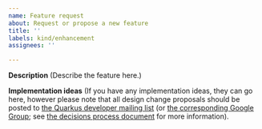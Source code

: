 ```yaml
---
name: Feature request
about: Request or propose a new feature
title: ''
labels: kind/enhancement
assignees: ''

---
```


**Description**
(Describe the feature here.)

**Implementation ideas**
(If you have any implementation ideas, they can go here, however please note that all design change proposals should be posted to [the Quarkus developer mailing list](mailto:quarkus-dev@googlegroups.com) (or [the corresponding Google Group](https://groups.google.com/group/quarkus-dev); see [the decisions process document](https://github.com/quarkusio/quarkus/blob/master/DECISIONS.adoc) for more information).
